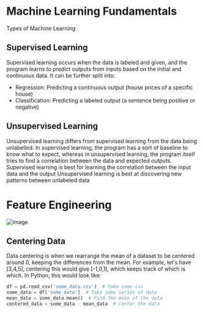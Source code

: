 # Machine Learning Fundamentals
Types of Machine Learning

## Supervised Learning
Supervised learning occurs when the data is labeled and given, and the program learns to predict outputs from inputs based on the initial and continuous data. It can be further split into:
- Regression: Predicting a continuous output (house prices of a specific house)
- Classification: Predicting a labeled output (a sentence being positive or negative)

## Unsupervised Learning
Unsupervised learning differs from supervised learning from the data being unlabelled. In supervised learning, the program has a sort of baseline to know what to expect, whereas in unsupervised learning, 
the program itself tries to find a correlation between the data and expected outputs.
Supervised learning is best for learning the correlation between the input data and the output
Unsupervised learning is best at discovering new patterns between unlabeled data

# Feature Engineering
![image](https://github.com/markstanl/Codecademy-Projects/assets/146277800/4495ff05-00d4-4b58-abcb-78d276a690de)

## Centering Data
Data centering is when we rearrange the mean of a dataset to be centered around 0, keeping the differences from the mean. For example, let's have [3,4,5], centering this would give [-1,0,1], 
which keeps track of which is which. In Python, this would look like:
```Python
df = pd.read_csv('some_data.csv')  # Take some csv
some_data = df['some_data']  # Take some series of data
mean_data = some_data.mean()  # Find the mean of the data
centered_data = some_data - mean_data  # Center the data 
```
